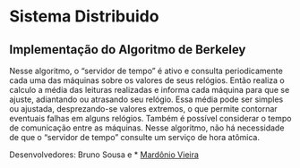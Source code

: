 # Sistema Distribuido

## Implementação do Algoritmo de Berkeley
Nesse algoritmo, o “servidor de tempo” é ativo e consulta periodicamente cada uma das máquinas 
sobre os valores de seus relógios. Então realiza o calculo a média das leituras realizadas e informa 
cada máquina para que se ajuste, adiantando ou atrasando seu relógio. Essa média pode ser simples
ou ajustada, desprezando-se valores extremos, o que permite contornar eventuais falhas em alguns 
relógios. Também é possível considerar o tempo de comunicação entre as máquinas. Nesse algoritmo, 
não há necessidade de que o “servidor de tempo” consulte um serviço de hora atômica.

Desenvolvedores: Bruno Sousa e * [Mardônio Vieira](https://github.com/mardoniovieira)
